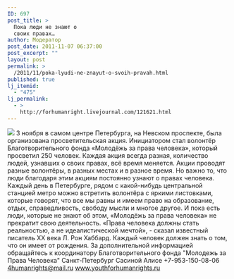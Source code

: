 ```yaml
---
ID: 697
post_title: >
  Пока люди не знают о
  своих правах…
author: Модератор
post_date: 2011-11-07 06:37:00
post_excerpt: ""
layout: post
permalink: >
  /2011/11/poka-lyudi-ne-znayut-o-svoih-pravah.html
published: true
lj_itemid:
  - "475"
lj_permalink:
  - >
    http://forhumanright.livejournal.com/121621.html
---
```

<img src="http://cs5338.vk.com/u132145096/132409092/x_5b26039f.jpg" /> 3 ноября в самом центре Петербурга, на Невском проспекте, была организована просветительская акция. Инициатором стал волонтёр Благотворительного фонда «Молодёжь за права человека», который просветил 250 человек.
Каждая акция всегда разная, количество людей, узнавших о своих правах, всё время меняется. Акции проводят разные волонтёры, в разных местах и в разное время. Но важно то, что люди благодаря этим акциям постоянно узнают о правах человека. Каждый день в Петербурге, рядом с какой-нибудь центральной станцией метро можно встретить волонтёра с яркими листовками, которые говорят, что все мы равны и имеем право на образование, отдых, справедливость, свободу мысли и многое другое. И пока есть люди, которые не знают об этом, «Молодёжь за права человека» не прекратит свою деятельность.
«Права человека должны стать реальностью, а не идеалистической мечтой», - сказал известный писатель ХХ века Л. Рон Хаббард. Каждый человек должен знать о том, что он имеет от рождения.
За дополнительной информацией обращайтесь к координатору
Благотворительного фонда
"Молодежь за Права Человека" Санкт-Петербург 
Сасиной Алисе 
+7-953-150-08-06 
4humanrights@mail.ru
www.youthforhumanrights.ru
